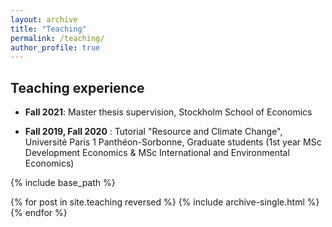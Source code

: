 ```yaml
---
layout: archive
title: "Teaching"
permalink: /teaching/
author_profile: true
---
```



## Teaching experience
* __Fall 2021__: Master thesis supervision, Stockholm School of Economics

* __Fall 2019, Fall 2020__ : Tutorial "Resource and Climate Change", Université Paris 1 Panthéon-Sorbonne, Graduate students (1st year MSc Development Economics & MSc International and Environmental Economics)

{% include base_path %}

{% for post in site.teaching reversed %}
  {% include archive-single.html %}
{% endfor %}
